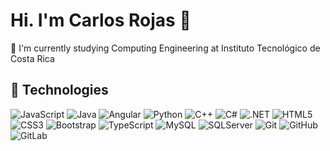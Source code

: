 # Hi. I'm Carlos Rojas 👋
:book: I'm currently studying Computing Engineering at Instituto Tecnológico de Costa Rica

## 🚀 Technologies
![JavaScript](https://img.shields.io/badge/-JavaScript-323330?style=flat-square&logo=javascript)
![Java](https://img.shields.io/badge/-Java-5382a1?style=flat-square&logo=java)
![Angular](https://img.shields.io/badge/-Angular-dd1b16?style=flat-square&logo=angular)
![Python](https://img.shields.io/badge/-Python-FFD43B?style=flat-square&logo=python)
![C++](https://img.shields.io/badge/-C/C++-blue?style=flat-square&logo=c++)
![C#](https://img.shields.io/badge/-CSharp-9400D3?style=flat-square&logo=C#)
![.NET](https://img.shields.io/badge/-.NET-8B008B?style=flat-square&logo=.NET)
![HTML5](https://img.shields.io/badge/-HTML5-E34F26?style=flat-square&logo=html5&logoColor=white)
![CSS3](https://img.shields.io/badge/-CSS3-264de4?style=flat-square&logo=css3)
![Bootstrap](https://img.shields.io/badge/-Bootstrap-563d7c?style=flat-square&logo=bootstrap)
![TypeScript](https://img.shields.io/badge/-TypeScript-007ACC?style=flat-square&logo=typescript)
![MySQL](https://img.shields.io/badge/-MySQL-black?style=flat-square&logo=mysql)
![SQLServer](https://img.shields.io/badge/SQLServer-lightgrey?style=flat-square&logo=microsoft-sql-server)
![Git](https://img.shields.io/badge/-Git-3d2d00?style=flat-square&logo=git)
![GitHub](https://img.shields.io/badge/-GitHub-F1502F?style=flat-square&logo=github)
![GitLab](https://img.shields.io/badge/-GitLab-8C929D?style=flat-square&logo=gitlab)


<!--
**carlosrjs96/carlosrjs96** is a ✨ _special_ ✨ repository because its `README.md` (this file) appears on your GitHub profile.

Here are some ideas to get you started:

- 🔭 I’m currently working on ...
- 🌱 I’m currently learning ...
- 👯 I’m looking to collaborate on ...
- 🤔 I’m looking for help with ...
- 💬 Ask me about ...
- 📫 How to reach me: ...
- 😄 Pronouns: ...
- ⚡ Fun fact: ...
-->


